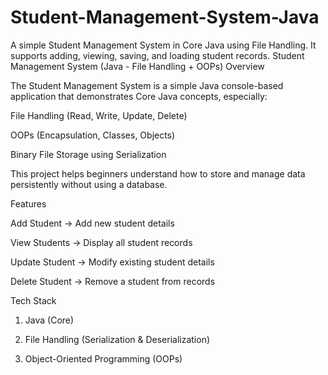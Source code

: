 # Student-Management-System-Java
A simple Student Management System in Core Java using File Handling. It supports adding, viewing, saving, and loading student records.
Student Management System (Java - File Handling + OOPs)
Overview

The Student Management System is a simple Java console-based application that demonstrates Core Java concepts, especially:

 File Handling (Read, Write, Update, Delete)

 OOPs (Encapsulation, Classes, Objects)

 Binary File Storage using Serialization

This project helps beginners understand how to store and manage data persistently without using a database.

 Features

 Add Student → Add new student details

 View Students → Display all student records

 Update Student → Modify existing student details

 Delete Student → Remove a student from records


 Tech Stack

1. Java (Core)

2. File Handling (Serialization & Deserialization)

3. Object-Oriented Programming (OOPs)
